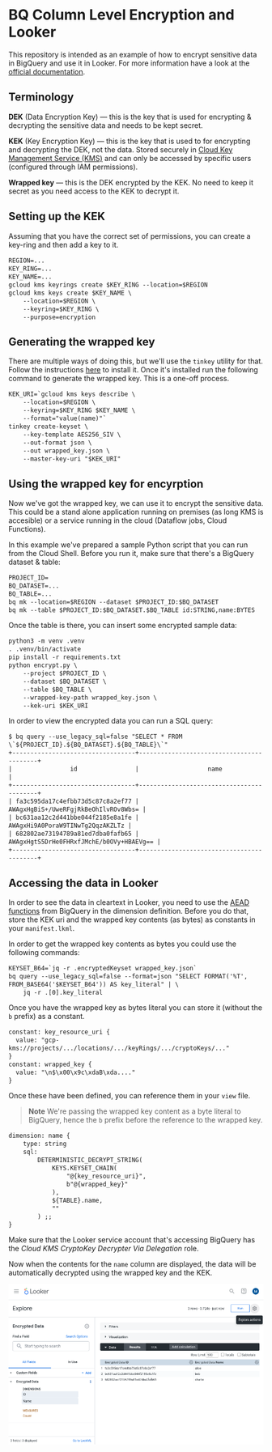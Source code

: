 # BQ Column Level Encryption and Looker

This repository is intended as an example of how to encrypt sensitive data in BigQuery and use it in Looker. For more information have a look at the [official documentation](https://cloud.google.com/bigquery/docs/column-key-encrypt).

## Terminology

**DEK** (Data Encryption Key) — this is the key that is used for encrypting & decrypting the sensitive data and needs to be kept secret.

**KEK** (Key Encryption Key) — this is the key that is used to for encrypting and decrypting the DEK, not the data. Stored securely in [Cloud Key Management Service (KMS)](https://cloud.google.com/kms/docs/key-management-service) and can only be accessed by specific users (configured through IAM permissions).

**Wrapped key** — this is the DEK encrypted by the KEK. No need to keep it secret as you need access to the KEK to decrypt it.

## Setting up the KEK

Assuming that you have the correct set of permissions, you can create a key-ring and then add a key to it.

```shell
REGION=...
KEY_RING=...
KEY_NAME=...
gcloud kms keyrings create $KEY_RING --location=$REGION
gcloud kms keys create $KEY_NAME \
    --location=$REGION \
    --keyring=$KEY_RING \
    --purpose=encryption
```

## Generating the wrapped key

There are multiple ways of doing this, but we'll use the `tinkey` utility for that. Follow the instructions [here](https://developers.google.com/tink/install-tinkey) to install it. Once it's installed run the following command to generate the wrapped key. This is a one-off process.

```shell
KEK_URI=`gcloud kms keys describe \
    --location=$REGION \
    --keyring=$KEY_RING $KEY_NAME \
    --format="value(name)"`
tinkey create-keyset \
    --key-template AES256_SIV \
    --out-format json \
    --out wrapped_key.json \
    --master-key-uri "$KEK_URI"
```

## Using the wrapped key for encyrption

Now we've got the wrapped key, we can use it to encrypt the sensitive data. This could be a stand alone application running on premises (as long KMS is accesible) or a service running in the cloud (Dataflow jobs, Cloud Functions). 

In this example we've prepared a sample Python script that you can run from the Cloud Shell. Before you run it, make sure that there's a BigQuery dataset & table:

```shell
PROJECT_ID=
BQ_DATASET=...
BQ_TABLE=...
bq mk --location=$REGION --dataset $PROJECT_ID:$BQ_DATASET
bq mk --table $PROJECT_ID:$BQ_DATASET.$BQ_TABLE id:STRING,name:BYTES
```

Once the table is there, you can insert some encrypted sample data:

```shell
python3 -m venv .venv
. .venv/bin/activate
pip install -r requirements.txt
python encrypt.py \
    --project $PROJECT_ID \
    --dataset $BQ_DATASET \
    --table $BQ_TABLE \
    --wrapped-key-path wrapped_key.json \
    --kek-uri $KEK_URI
```

In order to view the encrypted data you can run a SQL query:

```shell
$ bq query --use_legacy_sql=false "SELECT * FROM \`${PROJECT_ID}.${BQ_DATASET}.${BQ_TABLE}\`"
+----------------------------------+------------------------------------------+
|                id                |                   name                   |
+----------------------------------+------------------------------------------+
| fa3c595da17c4efbb73d5c87c8a2ef77 |     AWAgxHgBiS+/UweRFgjRkBeOhIlvROv8Wbs= |
| bc631aa12c2d441bbe044f2185e8a1fe |         AWAgxHi9A0PoraW9TINwTg2QqzAKZLTz |
| 682802ae73194789a81ed7dba0fafb65 | AWAgxHgtS5DrHe0FHRxfJMchE/b0OVy+HBAEVg== |
+----------------------------------+------------------------------------------+
```

## Accessing the data in Looker

In order to see the data in cleartext in Looker, you need to use the [AEAD functions](https://cloud.google.com/bigquery/docs/reference/standard-sql/aead_encryption_functions) from BigQuery in the dimension definition. Before you do that, store the KEK uri and the wrapped key contents (as bytes) as constants in your `manifest.lkml`.

In order to get the wrapped key contents as bytes you could use the following commands:

```shell
KEYSET_B64=`jq -r .encryptedKeyset wrapped_key.json`
bq query --use_legacy_sql=false --format=json "SELECT FORMAT('%T', FROM_BASE64('$KEYSET_B64')) AS key_literal" | \
    jq -r .[0].key_literal
```

Once you have the wrapped key as bytes literal you can store it (without the `b` prefix) as a constant.

```lookml
constant: key_resource_uri {
  value: "gcp-kms://projects/.../locations/.../keyRings/.../cryptoKeys/..."
}
constant: wrapped_key {
  value: "\n$\x00\x9c\xdaB\xda...."
}
```

Once these have been defined, you can reference them in your `view` file.

> **Note** We're passing the wrapped key content as a byte literal to BigQuery, hence the `b` prefix before the reference to the wrapped key.

```lookml
dimension: name {
    type: string
    sql: 
        DETERMINISTIC_DECRYPT_STRING(
            KEYS.KEYSET_CHAIN(
                "@{key_resource_uri}", 
                b"@{wrapped_key}"
            ),
            ${TABLE}.name,
            ""
        ) ;;
}
```

Make sure that the Looker service account that's accessing BigQuery has the _Cloud KMS CryptoKey Decrypter Via Delegation_ role.

Now when the contents for the `name` column are displayed, the data will be automatically decrypted using the wrapped key and the KEK.

![Decrypted data in Looker](looker-decrypted-data.png)